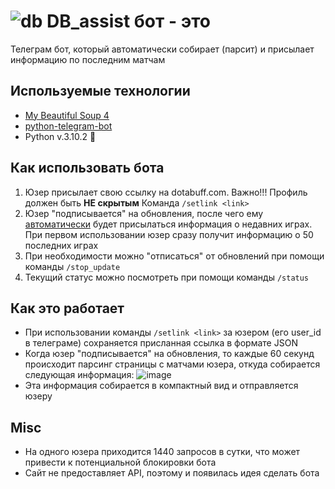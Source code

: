 # ![db](https://github.com/DrozdovVladimir1/petprojects/assets/113205862/42eca3e9-b69d-4cd0-9951-d1d83cb73c04) DB_assist бот - это
Телеграм бот, который автоматически собирает (парсит) и присылает информацию по последним матчам
## Используемые технологии
+ [My Beautiful Soup 4](https://www.crummy.com/software/BeautifulSoup/bs4/doc/)
+ [python-telegram-bot](https://github.com/python-telegram-bot/python-telegram-bot)
+ Python v.3.10.2 :snake:
## Как использовать бота
1. Юзер присылает свою ссылку на dotabuff.com. Важно!!! Профиль должен быть **НЕ скрытым**
Команда ``/setlink <link>`` 
2. Юзер "подписывается" на обновления, после чего ему <u>автоматически</u> будет присылаться информация о недавних играх. При первом использовании юзер сразу получит информацию о 50 последних играх
3. При необходимости можно "отписаться" от обновлений при помощи команды ``/stop_update``
4. Текущий статус можно посмотреть при помощи команды ``/status``

## Как это работает
- При использовании команды ``/setlink <link>`` за юзером (его user_id в телеграме) сохраняется присланная ссылка в формате JSON
- Когда юзер "подписывается" на обновления, то каждые 60 секунд происходит парсинг страницы с матчами юзера, откуда собирается следующая информация:
![image](https://github.com/DrozdovVladimir1/petprojects/assets/113205862/2bbc9168-1221-4898-8d58-7055b35eb1b9)
- Эта информация собирается в компактный вид и отправляется юзеру
  
## Misc
- На одного юзера приходится 1440 запросов в сутки, что может привести к потенциальной блокировки бота
- Сайт не предоставляет API, поэтому и появилась идея сделать бота
